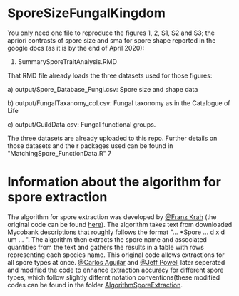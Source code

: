 # SporeSizeFungalKingdom

You only need one file to reproduce the figures 1, 2, S1, S2 and S3; the apriori contrasts of spore size and sma for spore shape reported in the google docs (as it is by the end of April 2020):

1. SummarySporeTraitAnalysis.RMD 


That RMD file already loads the three datasets used for those figures: 

a) output/Spore_Database_Fungi.csv: Spore size and shape data

b) output/FungalTaxanomy_col.csv: Fungal taxonomy as in the Catalogue of Life

c) output/GuildData.csv: Fungal functional groups.

The three datasets are already uploaded to this repo. Further details on those datasets and the r packages used can be found in "MatchingSpore_FunctionData.R"
7

# Information about the algorithm for spore extraction

The algorithm for spore extraction was developed by [@Franz Krah](https://github.com/FranzKrah) (the original code can be found [here](https://github.com/aguilart/SporeSizeFungalKingdom/blob/master/AlgorithmSporeExtraction/extract_spore_info_FromFranz_original.R)). The algorithm takes text from downloaded Mycobank descriptions that roughly follows the format "... *Spore ... d x d um ... ". The algorithm then extracts the spore name and associated quantities from the text and gathers the results in a table with rows representing each species name. This original code allows extractions for all spore types at once. [@Carlos Aguilar](https://github.com/aguilart) and [@Jeff Powell](https://github.com/jeffpowell2) later seperated and modified the code to enhance extraction accuracy for different spore types, which follow slightly differnt notation conventions(these modified codes can be found in the folder [AlgorithmSporeExtraction](https://github.com/aguilart/SporeSizeFungalKingdom/tree/master/AlgorithmSporeExtraction).

